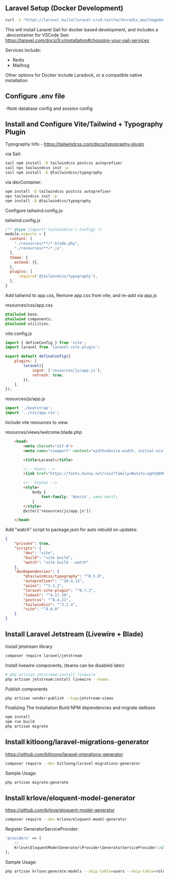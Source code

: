 ## Laravel Setup (Docker Development)

```bash
curl -s "https://laravel.build/laravel-crud-test?with=redis,mailhog&devcontainer" | bash
```

This will install Laravel Sail for docker based development, and includes a .devcontainer for VSCode
See: https://laravel.com/docs/9.x/installation#choosing-your-sail-services

Services include:
- Redis
- Mailhog

Other options for Docker include Laradock, or a compatible native installation 

## Configure .env file

-Note database config and session config

## Install and Configure Vite/Tailwind + Typography Plugin

Typography Info - https://tailwindcss.com/docs/typography-plugin

via Sail:

```bash
sail npm install -D tailwindcss postcss autoprefixer
sail npx tailwindcss init -p
sail npm install -D @tailwindcss/typography
```

via devContainer:

```bash
npm install -D tailwindcss postcss autoprefixer
npx tailwindcss init -p
npm install -D @tailwindcss/typography
```

Configure tailwind.config.js:

tailwind.config.js
```js
/** @type {import('tailwindcss').Config} */
module.exports = {
  content: [
    "./resources/**/*.blade.php",
    "./resources/**/*.js",
  ],
  theme: {
    extend: {},
  },
  plugins: [
      require('@tailwindcss/typography'),
  ],
}
```

Add tailwind to app.css, Remove app.css from vite, and re-add via app.js

resources/css/app.css
```css
@tailwind base;
@tailwind components;
@tailwind utilities;
```


vite.config.js
```js
import { defineConfig } from 'vite';
import laravel from 'laravel-vite-plugin';

export default defineConfig({
    plugins: [
        laravel({
            input: ['resources/js/app.js'],
            refresh: true,
        }),
    ],
});
```

resources/js/app.js
```js
import './bootstrap';
import '../css/app.css';
```


Include vite resources to view:

resources/views/welcome.blade.php
```html
    <head>
        <meta charset="utf-8">
        <meta name="viewport" content="width=device-width, initial-scale=1">

        <title>Laravel</title>

        <!-- Fonts -->
        <link href="https://fonts.bunny.net/css2?family=Nunito:wght@400;600;700&display=swap" rel="stylesheet">

        <!-- Styles -->
        <style>
            body {
                font-family: 'Nunito', sans-serif;
            }
        </style>
        @vite(['resources/js/app.js'])

    </head>
```

Add "watch" script to package.json for auto rebuild on updates:

```json
{
    "private": true,
    "scripts": {
        "dev": "vite",
        "build": "vite build",
        "watch": "vite build --watch"
    },
    "devDependencies": {
        "@tailwindcss/typography": "^0.5.9",
        "autoprefixer": "^10.4.13",
        "axios": "^1.1.2",
        "laravel-vite-plugin": "^0.7.2",
        "lodash": "^4.17.19",
        "postcss": "^8.4.21",
        "tailwindcss": "^3.2.4",
        "vite": "^4.0.0"
    }
}
```

## Install Laravel Jetstream (Livewire + Blade)

Install jetstream library
```bash
composer require laravel/jetstream
```

Install livewire components, (teams can be disabled later)
```bash
# php artisan jetstream:install livewire
php artisan jetstream:install livewire --teams
```

Publish components
```bash
php artisan vendor:publish --tag=jetstream-views
```

Finalizing The Installation
Build NPM dependencies and migrate datbase

```bash
npm install
npm run build
php artisan migrate
```

## Install kitloong/laravel-migrations-generator

https://github.com/kitloong/laravel-migrations-generator

```bash
composer require --dev kitloong/laravel-migrations-generator
```

Sample Usage:
```bash
php artisan migrate:generate
```

## Install krlove/eloquent-model-generator

https://github.com/krlove/eloquent-model-generator

```bash
composer require --dev krlove/eloquent-model-generator
```

Register GeneratorServiceProvider:
```php
'providers' => [
    // ...
    Krlove\EloquentModelGenerator\Provider\GeneratorServiceProvider::class,
];
```

Sample Usage:
```bash
php artisan krlove:generate:models --skip-table=users --skip-table=roles
```
